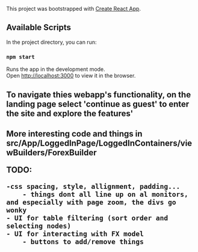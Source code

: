 This project was bootstrapped with [Create React App](https://github.com/facebook/create-react-app).

## Available Scripts

In the project directory, you can run:

### `npm start`

Runs the app in the development mode.<br>
Open [http://localhost:3000](http://localhost:3000) to view it in the browser.

<h2>
To navigate thies webapp's functionality, on the landing page select 'continue as guest' to enter the site and explore the features'
</h2>

<h2>
More interesting code and things in src/App/LoggedInPage/LoggedInContainers/viewBuilders/ForexBuilder

TODO:

    -css spacing, style, allignment, padding...
        - things dont all line up on al monitors, and especially with page zoom, the divs go wonky
    - UI for table filtering (sort order and selecting nodes)
    - UI for interacting with FX model
        - buttons to add/remove things
        
